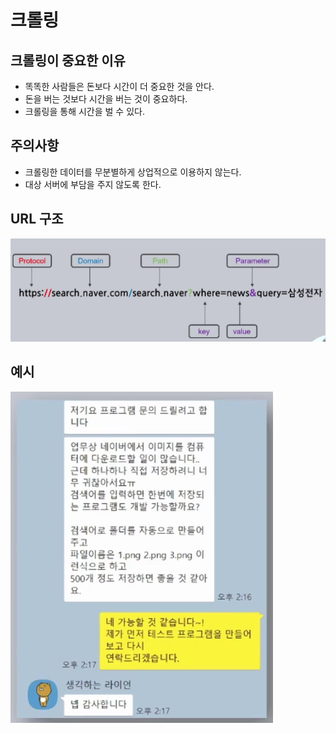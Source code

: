 # 크롤링

## 크롤링이 중요한 이유
- 똑똑한 사람들은 돈보다 시간이 더 중요한 것을 안다.
- 돈을 버는 것보다 시간을 버는 것이 중요하다.
- 크롤링을 통해 시간을 벌 수 있다.

## 주의사항
- 크롤링한 데이터를 무분별하게 상업적으로 이용하지 않는다.
- 대상 서버에 부담을 주지 않도록 한다.

## URL 구조
![Alt text](../assets/url.png)

## 예시
![Alt text](../assets/ex.png)